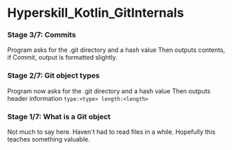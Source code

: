 # Hyperskill_Kotlin_GitInternals

### Stage 3/7: Commits

Program asks for the .git directory and a hash value
Then outputs contents, if Commit, output is formatted slightly.

### Stage 2/7: Git object types

Program now asks for the .git directory and a hash value
Then outputs header information `type:<type> length:<length>`

### Stage 1/7: What is a Git object

Not much to say here. Haven't had to read files in a while. Hopefully this teaches something valuable.